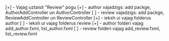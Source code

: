 [+] - Vajag uztaisit "Review" pogu
[+] - author vajadzigs: add packge, AuthorAddController un AuthorController
[ ] - review vajadzigs: add packge, ReviewAddController un ReviewController
[+] - ieksh ui vajag folderus author
[ ] - ieksh ui vajag folderus review
[+] - author folderi vajag add_author.fxml, list_author.fxml
[ ] - review folderi vajag add_review.fxml, list_review.fxml
